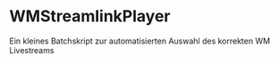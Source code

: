# WMStreamlinkPlayer
Ein kleines Batchskript zur automatisierten Auswahl des korrekten WM Livestreams
